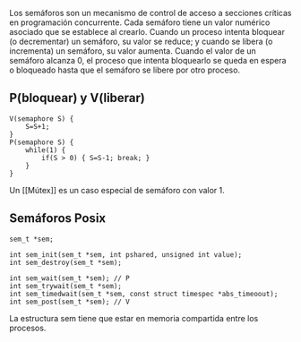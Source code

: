 Los semáforos son un mecanismo de control de acceso a secciones críticas en programación concurrente. Cada semáforo tiene un valor numérico asociado que se establece al crearlo. Cuando un proceso intenta bloquear (o decrementar) un semáforo, su valor se reduce; y cuando se libera (o incrementa) un semáforo, su valor aumenta. Cuando el valor de un semáforo alcanza 0, el proceso que intenta bloquearlo se queda en espera o bloqueado hasta que el semáforo se libere por otro proceso.

## P(bloquear) y V(liberar)

```
V(semaphore S) {
	S=S+1;
}
P(semaphore S) {
	while(1) {
		if(S > 0) { S=S-1; break; }
	}
}
```

Un [[Mútex]] es un caso especial de semáforo con valor 1.

## Semáforos Posix 

```
sem_t *sem;

int sem_init(sem_t *sem, int pshared, unsigned int value);
int sem_destroy(sem_t *sem);

int sem_wait(sem_t *sem); // P
int sem_trywait(sem_t *sem);
int sem_timedwait(sem_t *sem, const struct timespec *abs_timeoout);
int sem_post(sem_t *sem); // V
```

La estructura sem tiene que estar en memoria compartida entre los procesos.